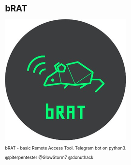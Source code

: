 # bRAT
![bRAT](photo5296446987190774921.jpg)
<p>
bRAT - basic Remote Access Tool. Telegram bot on python3.
</p>
@piterpentester
@GlowStorm7
@donuthack
